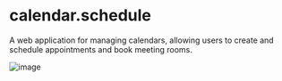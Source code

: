 # calendar.schedule
A web application for managing calendars, allowing users to create and schedule appointments and book meeting rooms.

![image](https://github.com/user-attachments/assets/e6e32240-da7d-471f-8471-c15d0959ffcd)
